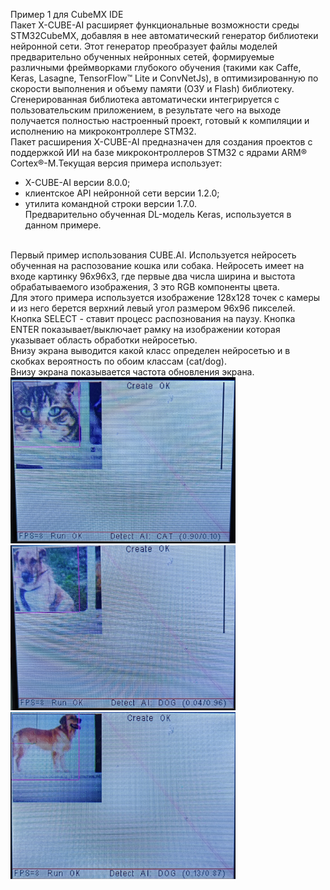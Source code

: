 Пример 1 для CubeMX IDE <br>
Пакет X-CUBE-AI расширяет функциональные возможности среды STM32CubeMX, добавляя в нее автоматический генератор библиотеки
нейронной сети. Этот генератор преобразует файлы моделей предварительно обученных нейронных сетей, формируемые различными
фреймворками глубокого обучения (такими как Caffe, Keras, Lasagne, TensorFlow™ Lite и ConvNetJs), в оптимизированную по
скорости выполнения и объему памяти (ОЗУ и Flash) библиотеку. Сгенерированная библиотека автоматически интегрируется с
пользовательским приложением, в результате чего на выходе получается полностью настроенный проект, готовый к компиляции и
исполнению на микроконтроллере STM32.<br>
Пакет расширения X-CUBE-AI предназначен для создания проектов с поддержкой ИИ на базе микроконтроллеров STM32
с ядрами ARM® Cortex®-M.Текущая версия примера использует:<br>
- X-CUBE-AI версии 8.0.0; <br>
- клиентское API нейронной сети версии 1.2.0;<br>
- утилита командной строки версии 1.7.0.<br>
Предварительно обученная DL-модель Keras, используется в данном примере.<br>
<br>
Первый пример использования CUBE.AI. Используется нейросеть обученная на распозование кошка или собака.
Нейросеть имеет на входе картинку 96х96х3, где первые два числа ширина и выстота обрабатываемого изображения,
3 это RGB компоненты цвета.<br>
Для этого примера используется изображение 128х128 точек с камеры и из него берется верхний левый угол размером
96х96 пикселей.<br>
Кнопка SELECT - ставит процесс распознования на паузу. Кнопка ENTER показывает/выключает рамку на изображении которая
указывает область обработки нейросетью.<br>
Внизу экрана выводится какой класс определен нейросетью и в скобках вероятность по обоим классам (cat/dog).<br>
Внизу экрана показывается частота обновления экрана.<br>
<img src="https://github.com/pav2000/STM32H743_OV2640/blob/main/CubeIDE/stm32h_cam_AI1/picture/ex11.jpg" width="360" /> <br>
<img src="https://github.com/pav2000/STM32H743_OV2640/blob/main/CubeIDE/stm32h_cam_AI1/picture/ex12.jpg" width="360" /> <br>
<img src="https://github.com/pav2000/STM32H743_OV2640/blob/main/CubeIDE/stm32h_cam_AI1/picture/ex13.jpg" width="360" /> <br>
<br>
<br>

